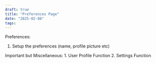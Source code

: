```yaml
---
draft: true
title: "Preferences Page"
date: "2025-02-08"
tags: 
---
```

Preferences:
1. Setup the preferences (name, profile picture etc)

Important but Miscellaneous:
	1. User Profile Function
	2. Settings Function